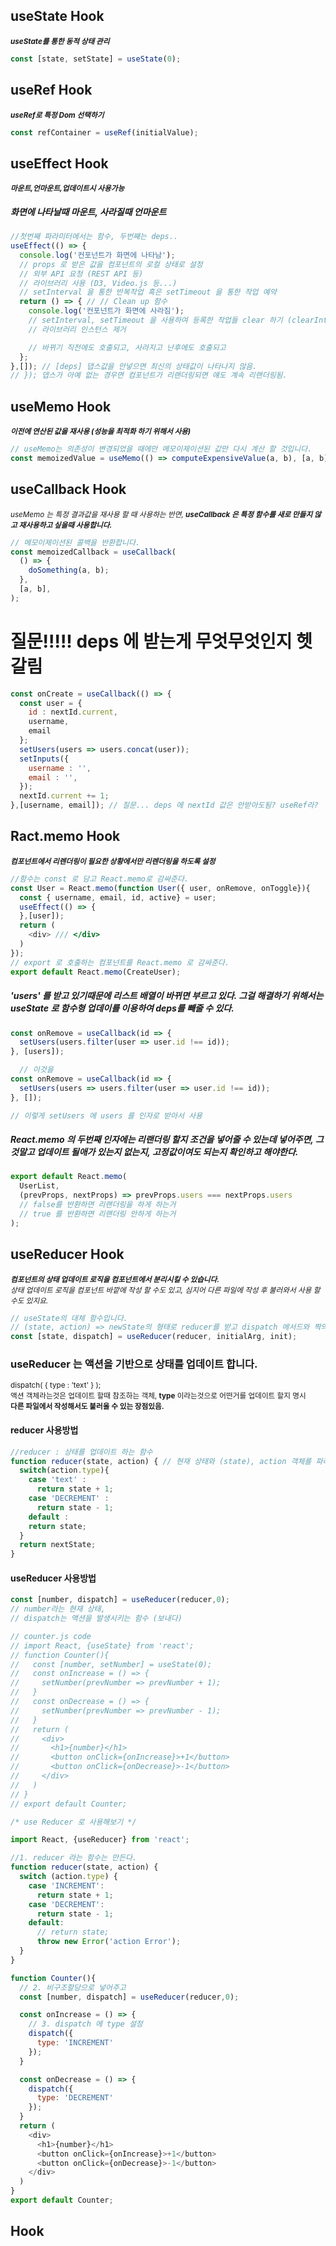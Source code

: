 ## useState Hook
<small><i><b>useState를 통한 동적 상태 관리</b></i></small>
```js
const [state, setState] = useState(0);                                       
```

## useRef Hook
<small><i><b>useRef로 특정 Dom 선택하기</b></i></small>
```js
const refContainer = useRef(initialValue);
```
## useEffect Hook
<small><i><b>마운트,언마운트,업데이트시 사용가능</b></i></small>
##### 화면에 나타날때 마운트, 사라질때 언마운트
```js
//첫번째 파라미터에서는 함수, 두번째는 deps..
useEffect(() => {
  console.log('컨포넌트가 화면에 나타남');
  // props 로 받은 값을 컴포넌트의 로컬 상태로 설정
  // 외부 API 요청 (REST API 등)
  // 라이브러리 사용 (D3, Video.js 등...)
  // setInterval 을 통한 반복작업 혹은 setTimeout 을 통한 작업 예약
  return () => { // // Clean up 함수
    console.log('컨포넌트가 화면에 사라짐');
    // setInterval, setTimeout 을 사용하여 등록한 작업들 clear 하기 (clearInterval, clearTimeout)
    // 라이브러리 인스턴스 제거

    // 바뀌기 직전에도 호출되고, 사라지고 난후에도 호출되고
  };
},[]); // [deps] 댑스값을 안넣으면 최신의 상태값이 나타나지 않음.
// }); 뎁스가 아예 없는 경우면 컴포넌트가 리랜더링되면 얘도 계속 리랜더링됨.
```

## useMemo Hook
<small><i><b>이전에 연산된 값을 재사용 (성능을 최적화 하기 위해서 사용)</b></i></small>
```js
// useMemo는 의존성이 변경되었을 때에만 메모이제이션된 값만 다시 계산 할 것입니다.
const memoizedValue = useMemo(() => computeExpensiveValue(a, b), [a, b]);
```

## useCallback Hook
<small><i>useMemo 는 특정 결과값을 재사용 할 때 사용하는 반면, <b>useCallback 은 특정 함수를 새로 만들지 않고 재사용하고 싶을때 사용합니다.</b></i></small>
```js
// 메모이제이션된 콜백을 반환합니다.
const memoizedCallback = useCallback(
  () => {
    doSomething(a, b);
  },
  [a, b],
);
```

# 질문!!!!! deps 에 받는게 무엇무엇인지 헷갈림
```js
const onCreate = useCallback(() => {
  const user = {
    id : nextId.current,
    username,
    email
  };
  setUsers(users => users.concat(user));
  setInputs({
    username : '',
    email : '',
  });
  nextId.current += 1;
},[username, email]); // 질문... deps 에 nextId 값은 안받아도됨? useRef라?
```

## Ract.memo Hook
<small><i><b>컴포넌트에서 리렌더링이 필요한 상황에서만 리렌더링을 하도록 설정</b></i></small>
```js
//함수는 const 로 담고 React.memo로 감싸준다.
const User = React.memo(function User({ user, onRemove, onToggle}){
  const { username, email, id, active} = user;
  useEffect(() => {
  },[user]);
  return (
    <div> /// </div>
  )
});
// export 로 호출하는 컴포넌트를 React.memo 로 감싸준다.
export default React.memo(CreateUser);
```

##### 'users' 를 받고 있기때문에 리스트 배열이 바뀌면 부르고 있다. 그걸 해결하기 위해서는 useState 로 함수형 업데이를 이용하여 deps를 빼줄 수 있다.

```js
const onRemove = useCallback(id => {
  setUsers(users.filter(user => user.id !== id));
}, [users]);

  // 이것을
const onRemove = useCallback(id => {
  setUsers(users => users.filter(user => user.id !== id));
}, []);

// 이렇게 setUsers 에 users 를 인자로 받아서 사용
```
##### React.memo 의 두번째 인자에는 리랜더링 할지 조건을 넣어줄 수 있는데 넣어주면, 그것말고 업데이트 될애가 있는지 없는지, 고정값이여도 되는지 확인하고 해야한다.
```js
export default React.memo(
  UserList,
  (prevProps, nextProps) => prevProps.users === nextProps.users
  // false를 반환하면 리랜더링을 하게 하는거
  // true 를 반환하면 리랜더링 안하게 하는거
);
```

## useReducer Hook
<small><i><b>컴포넌트의 상태 업데이트 로직을 컴포넌트에서 분리시킬 수 있습니다.</b><br>
상태 업데이트 로직을 컴포넌트 바깥에 작성 할 수도 있고, 심지어 다른 파일에 작성 후 불러와서 사용 할 수도 있지요.</i></small>
```js
// useState의 대체 함수입니다. 
// (state, action) => newState의 형태로 reducer를 받고 dispatch 메서드와 짝의 형태로 현재 state를 반환합니다.
const [state, dispatch] = useReducer(reducer, initialArg, init);
```

### useReducer 는 액션을 기반으로 상태를 업데이트 합니다.
<small>dispatch( { type : 'text' } );<br>
액션 객체라는것은 업데이트 할때 참조하는 객체,
<b>type</b> 이라는것으로 어떤거를 업데이트 할지 명시 <br>
<b>다른 파일에서 작성해서도 불러올 수 있는 장점있음.</b><br>
</small>

#### reducer 사용방법
```js
//reducer : 상태를 업데이트 하는 함수
function reducer(state, action) { // 현재 상태와 (state), action 객체를 파라미터로 받아와서 새로운 상태를 반환해주는 것.
  switch(action.type){
    case 'text' :
      return state + 1;
    case 'DECREMENT' :
      return state - 1;
    default : 
    return state;
  }
  return nextState;
}
```

#### useReducer 사용방법
```js
const [number, dispatch] = useReducer(reducer,0);
// number라는 현재 상태,
// dispatch는 액션을 발생시키는 함수 (보내다)
```

```js
// counter.js code
// import React, {useState} from 'react';
// function Counter(){
//   const [number, setNumber] = useState(0);
//   const onIncrease = () => {
//     setNumber(prevNumber => prevNumber + 1);
//   }
//   const onDecrease = () => {
//     setNumber(prevNumber => prevNumber - 1);
//   }
//   return (
//     <div>
//       <h1>{number}</h1>
//       <button onClick={onIncrease}>+1</button>
//       <button onClick={onDecrease}>-1</button>
//     </div>
//   )
// }
// export default Counter;

/* use Reducer 로 사용해보기 */

import React, {useReducer} from 'react';

//1. reducer 라는 함수는 만든다.
function reducer(state, action) {
  switch (action.type) {
    case 'INCREMENT':
      return state + 1;
    case 'DECREMENT':
      return state - 1;
    default:
      // return state;
      throw new Error('action Error');
  }
}

function Counter(){
  // 2. 비구조할당으로 넣어주고
  const [number, dispatch] = useReducer(reducer,0);

  const onIncrease = () => {
    // 3. dispatch 에 type 설정
    dispatch({
      type: 'INCREMENT'
    });
  }

  const onDecrease = () => {
    dispatch({
      type: 'DECREMENT'
    });
  }
  return (
    <div>
      <h1>{number}</h1>
      <button onClick={onIncrease}>+1</button>
      <button onClick={onDecrease}>-1</button>
    </div>
  )
}
export default Counter;
```




## Hook
<small><i><b></b></i></small>
```js
```